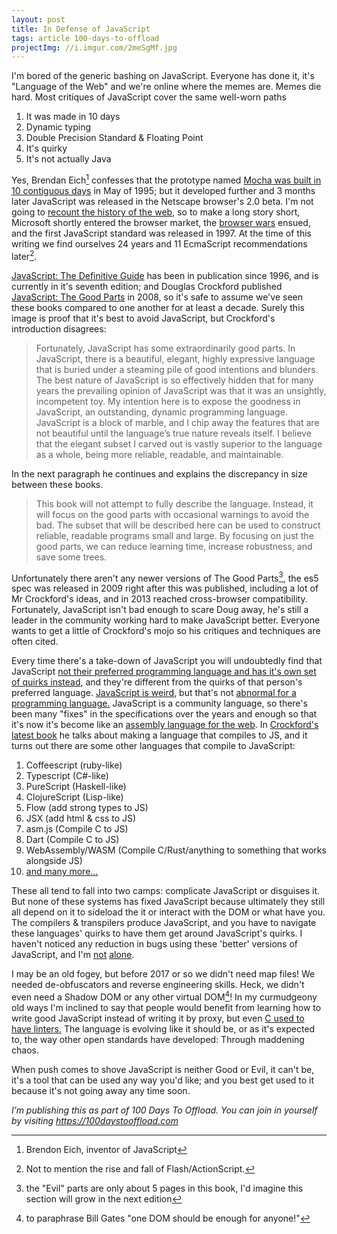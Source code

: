 ```yaml
---
layout: post
title: In Defense of JavaScript
tags: article 100-days-to-offload
projectImg: //i.imgur.com/2meSgMf.jpg
---
```


I'm bored of the generic bashing on JavaScript. Everyone has done it, it's
"Language of the Web" and we're online where the memes are. Memes die hard.
Most critiques of JavaScript cover the same well-worn paths<!--more-->

1. It was made in 10 days
2. Dynamic typing
3. Double Precision Standard & Floating Point
4. It's quirky
5. It's not actually Java

Yes, Brendan Eich[^1] confesses that the prototype named [Mocha was built in 10 contiguous
days][3] in May of 1995; but it developed further and 3 months later JavaScript
was released in the Netscape browser's 2.0 beta. I'm not going to [recount the
history of the web][8], so to make a long story short, Microsoft shortly
entered the browser market, the [browser wars][7] ensued, and the first
JavaScript standard was released in 1997. At the time of this writing we find
ourselves 24 years and 11 EcmaScript recommendations later[^3].

[JavaScript: The Definitive Guide][5] has been in publication since 1996, and
is currently in it's seventh edition; and Douglas Crockford published
[JavaScript: The Good Parts][4] in 2008, so it's safe to assume we've seen
these books compared to one another for at least a decade. Surely this image is
proof that it's best to avoid JavaScript, but Crockford's introduction
disagrees:

> Fortunately, JavaScript has some extraordinarily good parts. In JavaScript,
> there is a beautiful, elegant, highly expressive language that is buried
> under a steaming pile of good intentions and blunders. The best nature of
> JavaScript is so effectively hidden that for many years the prevailing
> opinion of JavaScript was that it was an unsightly, incompetent toy. My
> intention here is to expose the goodness in JavaScript, an outstanding,
> dynamic programming language. JavaScript is a block of marble, and I chip
> away the features that are not beautiful until the language’s true nature
> reveals itself.  I believe that the elegant subset I carved out is vastly
> superior to the language as a whole, being more reliable, readable, and
> maintainable.


In the next paragraph he continues and explains the discrepancy in size between these books.


> This book will not attempt to fully describe the language. Instead, it will
> focus on the good parts with occasional warnings to avoid the bad. The subset
> that will be described here can be used to construct reliable, readable
> programs small and large.  By focusing on just the good parts, we can reduce
> learning time, increase robustness, and save some trees.

Unfortunately there aren't any newer versions of The Good Parts[^4], the es5 spec
was released in 2009 right after this was published, including a lot of Mr
Crockford's ideas, and in 2013 reached cross-browser compatibility.
Fortunately, JavaScript isn't bad enough to scare Doug away, he's still a
leader in the community working hard to make JavaScript better.  Everyone wants
to get a little of Crockford's mojo so his critiques and techniques are often
cited.

Every time there's a take-down of JavaScript you will undoubtedly find that
JavaScript [not their preferred programming language and has it's own set of
quirks instead][1], and they're different from the quirks of that person's
preferred language. [JavaScript is weird][2], but that's not [abnormal for a
programming language.][9] JavaScript is a community language, so there's been
many "fixes" in the specifications over the years and enough so that it's now
it's become like an [assembly language for the web][10]. In [Crockford's latest
book][13] he talks about making a language that compiles to JS, and it turns
out there are some other languages that compile to JavaScript:

1. Coffeescript (ruby-like)
2. Typescript (C#-like)
3. PureScript (Haskell-like)
3. ClojureScript (Lisp-like)
4. Flow (add strong types to JS)
5. JSX (add html & css to JS)
6. asm.js (Compile C to JS)
7. Dart (Compile C to JS)
8. WebAssembly/WASM (Compile C/Rust/anything to something that works alongside JS)
9. [and many more&hellip;][6]

These all tend to fall into two camps: complicate JavaScript or disguises it.
But none of these systems has fixed JavaScript because ultimately they still
all depend on it to sideload the it or interact with the DOM or what have you.
The compilers &amp; transpilers produce JavaScript, and you have to navigate
these languages' quirks to have them get around JavaScript's quirks.  I haven't
noticed any reduction in bugs using these 'better' versions of JavaScript, and
I'm [not][11] [alone][12].

I may be an old fogey, but before 2017 or so we didn't need map files! We
needed de-obfuscators and reverse engineering skills. Heck, we didn't even need
a Shadow DOM or any other virtual DOM[^5]! In my curmudgeony old ways I'm
inclined to say that people would benefit from learning how to write good
JavaScript instead of writing it by proxy, but even [C used to have
linters.][14] The language is evolving like it should be, or as it's expected
to, the way other open standards have developed: Through maddening chaos.

When push comes to shove JavaScript is neither Good or Evil, it can't be, it's
a tool that can be used any way you'd like; and you best get used to it because
it's not going away any time soon.


[^1]: Brendon Eich, inventor of JavaScript
[^2]: even some comp-sci majors
[^3]: Not to mention the rise and fall of Flash/ActionScript.
[^4]: the "Evil" parts are only about 5 pages in this book, I'd imagine this section will grow in the next edition
[^5]: to paraphrase Bill Gates "one DOM should be enough for anyone!"


[1]: https://www.destroyallsoftware.com/talks/wat
[2]: https://jsisweird.com/
[3]: https://www.youtube.com/watch?v=GxouWy-ZE80
[4]: https://amzn.to/36dvvzn
[5]: https://amzn.to/3A6In7X
[6]: https://github.com/jashkenas/coffeescript/wiki/List-of-languages-that-compile-to-JS
[7]: https://medium.com/@adamjgordon24/browser-wars-episode-i-the-neutering-of-an-underdog-40e4a500ac41
[8]: https://thehistoryoftheweb.com/timeline/
[9]: https://esolangs.org/wiki/Main_Page
[10]: https://www.hanselman.com/blog/javascript-is-assembly-language-for-the-web-part-2-madness-or-just-insanity
[11]: https://medium.com/javascript-scene/you-might-not-need-typescript-or-static-types-aa7cb670a77b
[12]: https://www.freecodecamp.org/news/stop-bringing-strong-typing-to-javascript-4da0666cba6e/
[13]: https://amzn.to/3qDbNGw
[14]: https://en.wikipedia.org/wiki/Lint_(software)


*I’m publishing this as part of 100 Days To Offload. You can join in yourself by
visiting <https://100daystooffload.com>*

